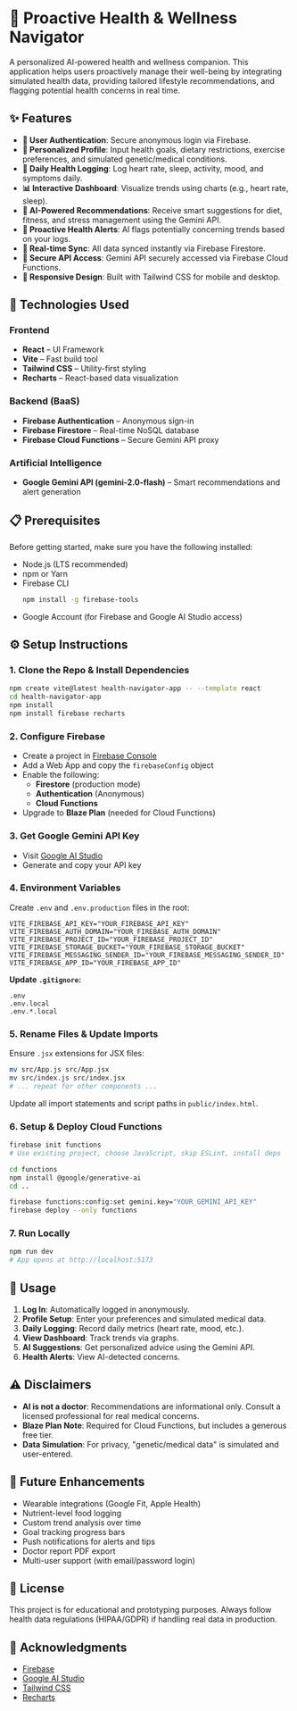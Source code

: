 # 🧠 Proactive Health & Wellness Navigator

A personalized AI-powered health and wellness companion. This application helps users proactively manage their well-being by integrating simulated health data, providing tailored lifestyle recommendations, and flagging potential health concerns in real time.

## ✨ Features

- **🔐 User Authentication**: Secure anonymous login via Firebase.
- **🧬 Personalized Profile**: Input health goals, dietary restrictions, exercise preferences, and simulated genetic/medical conditions.
- **📅 Daily Health Logging**: Log heart rate, sleep, activity, mood, and symptoms daily.
- **📊 Interactive Dashboard**: Visualize trends using charts (e.g., heart rate, sleep).
- **🧠 AI-Powered Recommendations**: Receive smart suggestions for diet, fitness, and stress management using the Gemini API.
- **🚨 Proactive Health Alerts**: AI flags potentially concerning trends based on your logs.
- **🔄 Real-time Sync**: All data synced instantly via Firebase Firestore.
- **🔐 Secure API Access**: Gemini API securely accessed via Firebase Cloud Functions.
- **📱 Responsive Design**: Built with Tailwind CSS for mobile and desktop.

## 🚀 Technologies Used

### Frontend

- **React** – UI Framework
- **Vite** – Fast build tool
- **Tailwind CSS** – Utility-first styling
- **Recharts** – React-based data visualization

### Backend (BaaS)

- **Firebase Authentication** – Anonymous sign-in
- **Firebase Firestore** – Real-time NoSQL database
- **Firebase Cloud Functions** – Secure Gemini API proxy

### Artificial Intelligence

- **Google Gemini API (gemini-2.0-flash)** – Smart recommendations and alert generation

## 📋 Prerequisites

Before getting started, make sure you have the following installed:

- Node.js (LTS recommended)
- npm or Yarn
- Firebase CLI  
  ```bash
  npm install -g firebase-tools
  ```
- Google Account (for Firebase and Google AI Studio access)

## ⚙️ Setup Instructions

### 1. Clone the Repo & Install Dependencies

```bash
npm create vite@latest health-navigator-app -- --template react
cd health-navigator-app
npm install
npm install firebase recharts
```

### 2. Configure Firebase

- Create a project in [Firebase Console](https://console.firebase.google.com/)
- Add a Web App and copy the `firebaseConfig` object
- Enable the following:
  - **Firestore** (production mode)
  - **Authentication** (Anonymous)
  - **Cloud Functions**
- Upgrade to **Blaze Plan** (needed for Cloud Functions)

### 3. Get Google Gemini API Key

- Visit [Google AI Studio](https://makersuite.google.com/)
- Generate and copy your API key

### 4. Environment Variables

Create `.env` and `.env.production` files in the root:

```env
VITE_FIREBASE_API_KEY="YOUR_FIREBASE_API_KEY"
VITE_FIREBASE_AUTH_DOMAIN="YOUR_FIREBASE_AUTH_DOMAIN"
VITE_FIREBASE_PROJECT_ID="YOUR_FIREBASE_PROJECT_ID"
VITE_FIREBASE_STORAGE_BUCKET="YOUR_FIREBASE_STORAGE_BUCKET"
VITE_FIREBASE_MESSAGING_SENDER_ID="YOUR_FIREBASE_MESSAGING_SENDER_ID"
VITE_FIREBASE_APP_ID="YOUR_FIREBASE_APP_ID"
```

**Update `.gitignore`:**

```gitignore
.env
.env.local
.env.*.local
```

### 5. Rename Files & Update Imports

Ensure `.jsx` extensions for JSX files:

```bash
mv src/App.js src/App.jsx
mv src/index.js src/index.jsx
# ... repeat for other components ...
```

Update all import statements and script paths in `public/index.html`.

### 6. Setup & Deploy Cloud Functions

```bash
firebase init functions
# Use existing project, choose JavaScript, skip ESLint, install deps

cd functions
npm install @google/generative-ai
cd ..

firebase functions:config:set gemini.key="YOUR_GEMINI_API_KEY"
firebase deploy --only functions
```

### 7. Run Locally

```bash
npm run dev
# App opens at http://localhost:5173
```

## 🔎 Usage

1. **Log In**: Automatically logged in anonymously.
2. **Profile Setup**: Enter your preferences and simulated medical data.
3. **Daily Logging**: Record daily metrics (heart rate, mood, etc.).
4. **View Dashboard**: Track trends via graphs.
5. **AI Suggestions**: Get personalized advice using the Gemini API.
6. **Health Alerts**: View AI-detected concerns.

## ⚠️ Disclaimers

- **AI is not a doctor**: Recommendations are informational only. Consult a licensed professional for real medical concerns.
- **Blaze Plan Note**: Required for Cloud Functions, but includes a generous free tier.
- **Data Simulation**: For privacy, "genetic/medical data" is simulated and user-entered.

## 🌟 Future Enhancements

- Wearable integrations (Google Fit, Apple Health)
- Nutrient-level food logging
- Custom trend analysis over time
- Goal tracking progress bars
- Push notifications for alerts and tips
- Doctor report PDF export
- Multi-user support (with email/password login)

## 📄 License

This project is for educational and prototyping purposes. Always follow health data regulations (HIPAA/GDPR) if handling real data in production.

## 🙌 Acknowledgments

- [Firebase](https://firebase.google.com/)
- [Google AI Studio](https://makersuite.google.com/)
- [Tailwind CSS](https://tailwindcss.com/)
- [Recharts](https://recharts.org/en-US/)
